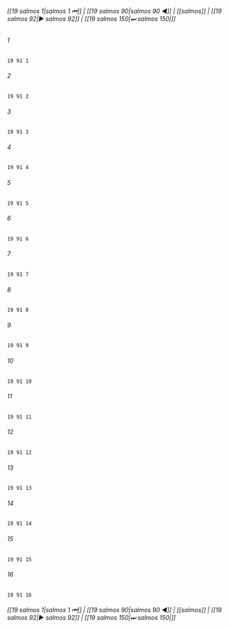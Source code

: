 
###### [[19 salmos 1|salmos 1 ⏮]] | [[19 salmos 90|salmos 90 ◀]] | [[salmos]] | [[19 salmos 92|▶ salmos 92]] | [[19 salmos 150|⏭ salmos 150|]]

###### 1
``` verse
19 91 1 
```
###### 2
``` verse
19 91 2 
```
###### 3
``` verse
19 91 3 
```
###### 4
``` verse
19 91 4 
```
###### 5
``` verse
19 91 5 
```
###### 6
``` verse
19 91 6 
```
###### 7
``` verse
19 91 7 
```
###### 8
``` verse
19 91 8 
```
###### 9
``` verse
19 91 9 
```
###### 10
``` verse
19 91 10 
```
###### 11
``` verse
19 91 11 
```
###### 12
``` verse
19 91 12 
```
###### 13
``` verse
19 91 13 
```
###### 14
``` verse
19 91 14 
```
###### 15
``` verse
19 91 15 
```
###### 16
``` verse
19 91 16 
```

###### [[19 salmos 1|salmos 1 ⏮]] | [[19 salmos 90|salmos 90 ◀]] | [[salmos]] | [[19 salmos 92|▶ salmos 92]] | [[19 salmos 150|⏭ salmos 150|]]

